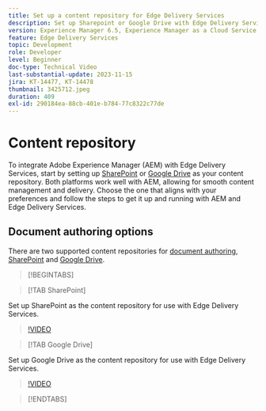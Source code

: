 ```yaml
---
title: Set up a content repository for Edge Delivery Services
description: Set up Sharepoint or Google Drive with Edge Delivery Services
version: Experience Manager 6.5, Experience Manager as a Cloud Service
feature: Edge Delivery Services
topic: Development
role: Developer
level: Beginner
doc-type: Technical Video
last-substantial-update: 2023-11-15
jira: KT-14477, KT-14478
thumbnail: 3425712.jpeg
duration: 409
exl-id: 290184ea-88cb-401e-b784-77c8322c77de
---
```

# Content repository

To integrate Adobe Experience Manager (AEM) with Edge Delivery Services, start by setting up [SharePoint](#sharepoint) or [Google Drive](#google-drive) as your content repository. Both platforms work well with AEM, allowing for smooth content management and delivery. Choose the one that aligns with your preferences and follow the steps to get it up and running with AEM and Edge Delivery Services.

## Document authoring options

There are two supported content repositories for [document authoring](../../document-authoring/set-up.md), [SharePoint](#sharepoint) and [Google Drive](#google-drive).

>[!BEGINTABS]

>[!TAB SharePoint]

Set up SharePoint as the content repository for use with Edge Delivery Services.

>[!VIDEO](https://video.tv.adobe.com/v/3425712/?learn=on)

>[!TAB Google Drive]

Set up Google Drive as the content repository for use with Edge Delivery Services.

>[!VIDEO](https://video.tv.adobe.com/v/3425711/?learn=on)

>[!ENDTABS]
